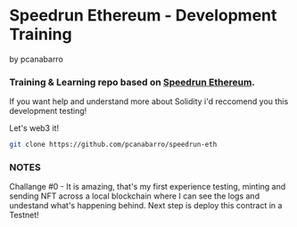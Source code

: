 # Speedrun Ethereum - Development Training

by pcanabarro

### Training & Learning repo based on [Speedrun Ethereum](https://speedrunethereum.com/).

If you want help and understand more about Solidity i'd reccomend you this development testing!

Let's web3 it!

```bash
git clone https://github.com/pcanabarro/speedrun-eth
```

### NOTES

Challange #0 - It is amazing, that's my first experience testing, minting and sending NFT across a local blockchain where I can see the logs and undestand what's happening behind. Next step is deploy this contract in a Testnet!
